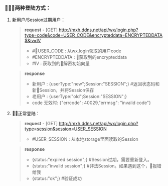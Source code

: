 ### 两种登陆方式：

1. 新用户/Session过期用户：
    > **request** - [GET] http://mxh.ddns.net/api/wx/login.php?type=code&code=USER_CODE&encrypteddata=ENCRYPTEDDATA$&iv=IV
    > - #USER_CODE : 从wx.login获取的用户code 
    > - #ENCRYPTEDDATA : 获取到的encrypteddata
    > - #IV : 获取到的解密初始向量

    > **response**
    > - 新用户 : 
        {userType:"new";Session:"SESSION";} #返回状态码和新Session，并将Session保存
    > - 老用户 :
        {userType:"old";Session:"SESSION";}
    > - code 无效时: 
        {"errcode": 40029,"errmsg": "invalid code"}

2. 正常登陆：
    > **request** - [GET] http://mxh.ddns.net/api/wx/login.php?type=session&session=USER_SESSION 
    > - #USER_SESSION : 从本地storage里面读取的Session 

    > **response** 
    > - {status:"expired session";} #Session过期，需要重新登入。
    > - {status:"invalid session";} #非法Session。如果遇到这个，报错给我
    > - {status:"ok";} #验证成功

